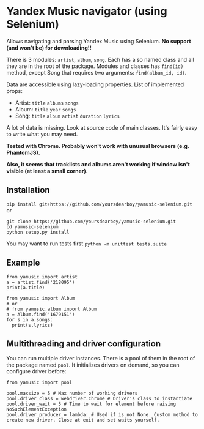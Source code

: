 # Yandex Music navigator (using Selenium)

Allows navigating and parsing Yandex Music using Selenium. **No support (and won't be) for downloading!!**

There is 3 modules: `artist`, `album`, `song`. Each has a so named class and all they are in the root of the package. Modules and classes has `find(id)` method, except Song that requires two arguments: `find(album_id, id)`.

Data are accessible using lazy-loading properties. List of implemented props:

* Artist: `title` `albums` `songs`
* Album: `title` `year` `songs`
* Song: `title` `album` `artist` `duration` `lyrics`

A lot of data is missing. Look at source code of main classes. It's fairly easy to write what you may need.

**Tested with Chrome. Probably won't work with unusual browsers (e.g. PhantomJS).**

**Also, it seems that tracklists and albums aren't working if window isn't visible (at least a small corner).**

## Installation

`pip install git+https://github.com/yoursdearboy/yamusic-selenium.git` or

```
git clone https://github.com/yoursdearboy/yamusic-selenium.git
cd yamusic-selenium
python setup.py install
```

You may want to run tests first `python -m unittest tests.suite`

## Example

```
from yamusic import artist
a = artist.find('218095')
print(a.title)

from yamusic import Album
# or
# from yamusic.album import Album
a = Album.find('1679151')
for s in a.songs:
  print(s.lyrics)
```

## Multithreading and driver configuration

You can run multiple driver instances. There is a pool of them in the root of the package named `pool`. It initializes drivers on demand, so you can configure driver before:

```
from yamusic import pool

pool.maxsize = 5 # Max number of working drivers
pool.driver_class = webdriver.Chrome # Driver's class to instantiate
pool.driver_wait = 5 # Time to wait for element before raising NoSuchElementException
pool.driver_producer = lambda: # Used if is not None. Custom method to create new driver. Close at exit and set waits yourself.
```
